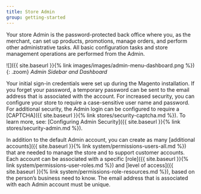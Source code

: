 ```yaml
---
title: Store Admin
group: getting-started
---
```


Your store Admin is the password-protected back office where you, as the merchant, can set up products, promotions, manage orders, and perform other administrative tasks. All basic configuration tasks and store management operations are performed from the Admin.

![]({{ site.baseurl }}{% link images/images/admin-menu-dashboard.png %}){: .zoom}
*Admin Sidebar and Dashboard*

Your initial sign-in credentials were set up during the Magento installation. If you forget your password, a temporary password can be sent to the email address that is associated with the account. For increased security, you can configure your store to require a case-sensitive user name and password. For additional security, the Admin login can be configured to require a [CAPTCHA]({{ site.baseurl }}{% link stores/security-captcha.md %}). To learn more, see: [Configuring Admin Security]({{ site.baseurl }}{% link stores/security-admin.md %}).

In addition to the default Admin account, you can create as many [additional accounts]({{ site.baseurl }}{% link system/permissions-users-all.md %}) that are needed to manage the store and to support customer accounts. Each account can be associated with a specific [role]({{ site.baseurl }}{% link system/permissions-user-roles.md %}) and [level of access]({{ site.baseurl }}{% link system/permissions-role-resources.md %}), based on the person’s business need to know. The email address that is associated with each Admin account must be unique.
